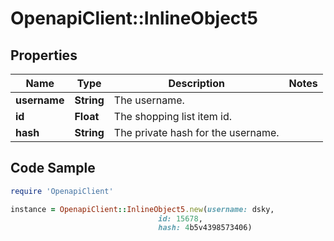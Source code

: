 # OpenapiClient::InlineObject5

## Properties

Name | Type | Description | Notes
------------ | ------------- | ------------- | -------------
**username** | **String** | The username. | 
**id** | **Float** | The shopping list item id. | 
**hash** | **String** | The private hash for the username. | 

## Code Sample

```ruby
require 'OpenapiClient'

instance = OpenapiClient::InlineObject5.new(username: dsky,
                                 id: 15678,
                                 hash: 4b5v4398573406)
```


